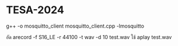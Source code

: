 # TESA-2024

g++ -o mosquitto_client mosquitto_client.cpp -lmosquitto

อัด
arecord -f S16_LE -r 44100 -t wav -d 10 test.wav
ใช้
aplay test.wav